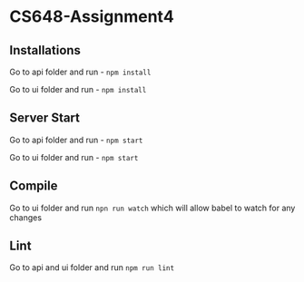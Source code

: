 # CS648-Assignment4

## Installations

Go to api folder and run - `npm install`

Go to ui folder and run - `npm install`

## Server Start

Go to api folder and run - `npm start`

Go to ui folder and run - `npm start`

## Compile

Go to ui folder and run `npn run watch` which will allow babel to watch for any changes

## Lint

Go to api and ui folder and run `npm run lint`


